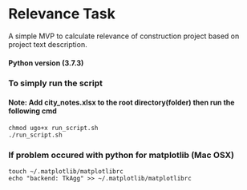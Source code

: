 # Relevance Task
A simple MVP to calculate relevance of construction project based on project text description.

#### Python version (3.7.3)

### To simply run the script

#### Note: Add city_notes.xlsx to the root directory(folder) then run the following cmd

```
chmod ugo+x run_script.sh
./run_script.sh
```


### If problem occured with python for matplotlib (Mac OSX)

```
touch ~/.matplotlib/matplotlibrc
echo "backend: TkAgg" >> ~/.matplotlib/matplotlibrc
```
